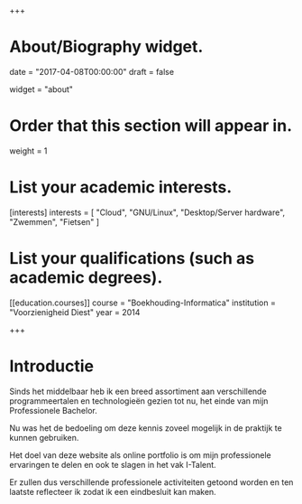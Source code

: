 +++
# About/Biography widget.

date = "2017-04-08T00:00:00"
draft = false

widget = "about"

# Order that this section will appear in.
weight = 1

# List your academic interests.
[interests]
  interests = [
    "Cloud",
    "GNU/Linux",
    "Desktop/Server hardware",
    "Zwemmen",
    "Fietsen"
  ]

# List your qualifications (such as academic degrees).
[[education.courses]]
  course = "Boekhouding-Informatica"
  institution = "Voorzienigheid Diest"
  year = 2014


+++

# Introductie

Sinds het middelbaar heb ik een breed assortiment aan verschillende programmeertalen en technologieën gezien tot nu, het einde van mijn Professionele Bachelor.

Nu was het de bedoeling om deze kennis zoveel mogelijk in de praktijk te kunnen gebruiken.


Het doel van deze website als online portfolio is om mijn professionele ervaringen te delen en ook te slagen in het vak I-Talent.

Er zullen dus verschillende professionele activiteiten getoond worden en ten laatste reflecteer ik zodat ik een eindbesluit kan maken.
